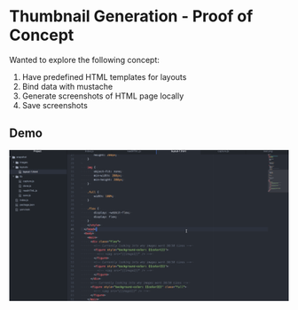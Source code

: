# Thumbnail Generation - Proof of Concept

Wanted to explore the following concept:

1. Have predefined HTML templates for layouts
2. Bind data with mustache
3. Generate screenshots of HTML page locally
4. Save screenshots

## Demo
![Demo](demo.gif)
